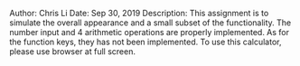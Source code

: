 Author: Chris Li
Date: Sep 30, 2019
Description:
This assignment is to simulate the overall appearance and a small subset of the functionality.
The number input and 4 arithmetic operations are properly implemented. As for the function keys, they has not been implemented.
To use this calculator, please use browser at full screen. 
